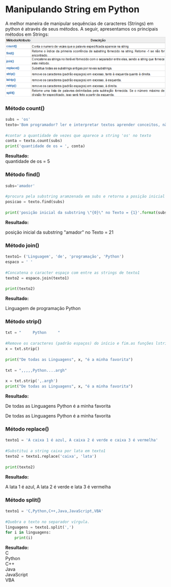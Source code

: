 # Manipulando String em Python

A melhor maneira de manipular sequências de caracteres (Strings) em python é através de seus métodos. A seguir, apresentamos os principais métodos em Strings:
        ![string](/imagens/string1.png)
### <b> Método count() </b>
``` python
subs = 'os'
texto='Bom programador? ler e interpretar textos aprender conceitos, não decorar comandos e fazer muitos exercícios'

#contar a quantidade de vezes que aparece a string 'os' no texto
conta = texto.count(subs)
print('quantidade de os = ', conta)
```
**Resultado:** <br>
quantidade de os =  5<br>

### <b> Método find() </b>
``` python
subs='amador'

#procura pela substring aramzenada em subs e retorna a posição inicial encontrada
posicao = texto.find(subs)

print('posição inicial da substring \"{0}\" no Texto = {1}'.format(subs,posicao))
```
**Resultado:** <br>

posição inicial da substring "amador" no Texto = 21 <br>

### <b> Método join() </b>
``` python
texto1= ('Linguagem', 'de', 'programação', 'Python')
espaco = ' '

#Concatena o caracter espaço com entre as strings de texto1
texto2 = espaco.join(texto1)

print(texto2)
```
**Resultado:** <br>

Linguagem de programação Python <br>

### <b> Método strip() </b>
``` python
txt = "     Python     "

#Remove os caracteres (padrão espaços) do início e fim.as funções lstrip() e rstrip() removem a esquerda ou a direita somente 
x = txt.strip()

print("De todas as Linguagens", x, "é a minha favorita")

txt = ",,,,,Python....argh"

x = txt.strip(',.argh')
print("De todas as Linguagens", x, "é a minha favorita")
```
**Resultado:** <br>

De todas as Linguagens Python é a minha favorita <br>

De todas as Linguagens Python é a minha favorita <br>

### <b> Método replace() </b>
``` python
texto1 = 'A caixa 1 é azul, A caixa 2 é verde e caixa 3 é vermelha'

#Substitui a string caixa por lata em texto1
texto2 = texto1.replace('caixa', 'lata')

print(texto2)

```
**Resultado:** <br>

A lata 1 é azul, A lata 2 é verde e lata 3 é vermelha

### <b> Método split() </b>
``` python
texto1 = 'C,Python,C++,Java,JavaScript,VBA'

#Quebra o texto no separador vírgula.
linguagens = texto1.split(',')
for i in linguagens:
    print(i)
```
**Resultado:** <br>
C<br>
Python<br>
C++<br>
Java<br>
JavaScript<br>
VBA<br>


